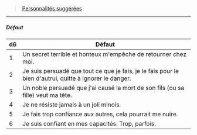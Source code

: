 ﻿---
!PersonalityDefectItem
Table: >+
  |d6|Défaut|

  |---|---|

  |1|Un secret terrible et honteux m'empêche de <!--br-->retourner chez moi.|

  |2|Je suis persuadé que tout ce que je fais, je le fais <!--br-->pour le bien d'autrui, quitte à ignorer le danger.|

  |3|Un noble persuadé que j'ai causé la mort de <!--br-->son fils (ou sa fille) veut ma tête.|

  |4|Je ne résiste jamais à un joli minois.|

  |5|Je fais trop confiance aux autres, cela pourrait <!--br-->me nuire.|

  |6|Je suis confiant en mes capacités. Trop, parfois.|

Id: background_villageois_hd.md#défaut
ParentLink: background_villageois_hd.md#personnalités-suggérées
Name: Défaut
ParentName: Personnalités suggérées
NameLevel: 5
Attributes:
  Name: Défaut
  Markdown: >+
    ##### <!--Name-->Défaut<!--/Name-->


    |d6|Défaut|

    |---|---|

    |1|Un secret terrible et honteux m'empêche de <!--br-->retourner chez moi.|

    |2|Je suis persuadé que tout ce que je fais, je le fais <!--br-->pour le bien d'autrui, quitte à ignorer le danger.|

    |3|Un noble persuadé que j'ai causé la mort de <!--br-->son fils (ou sa fille) veut ma tête.|

    |4|Je ne résiste jamais à un joli minois.|

    |5|Je fais trop confiance aux autres, cela pourrait <!--br-->me nuire.|

    |6|Je suis confiant en mes capacités. Trop, parfois.|

  Table: >+
    |d6|Défaut|

    |---|---|

    |1|Un secret terrible et honteux m'empêche de <!--br-->retourner chez moi.|

    |2|Je suis persuadé que tout ce que je fais, je le fais <!--br-->pour le bien d'autrui, quitte à ignorer le danger.|

    |3|Un noble persuadé que j'ai causé la mort de <!--br-->son fils (ou sa fille) veut ma tête.|

    |4|Je ne résiste jamais à un joli minois.|

    |5|Je fais trop confiance aux autres, cela pourrait <!--br-->me nuire.|

    |6|Je suis confiant en mes capacités. Trop, parfois.|

AttributesDictionary: >+
  Name: Défaut

  Markdown: >+

    ##### <!--Name-->Défaut<!--/Name-->





    |d6|Défaut|



    |---|---|



    |1|Un secret terrible et honteux m'empêche de <!--br-->retourner chez moi.|



    |2|Je suis persuadé que tout ce que je fais, je le fais <!--br-->pour le bien d'autrui, quitte à ignorer le danger.|



    |3|Un noble persuadé que j'ai causé la mort de <!--br-->son fils (ou sa fille) veut ma tête.|



    |4|Je ne résiste jamais à un joli minois.|



    |5|Je fais trop confiance aux autres, cela pourrait <!--br-->me nuire.|



    |6|Je suis confiant en mes capacités. Trop, parfois.|



  Table: >+

    |d6|Défaut|



    |---|---|



    |1|Un secret terrible et honteux m'empêche de <!--br-->retourner chez moi.|



    |2|Je suis persuadé que tout ce que je fais, je le fais <!--br-->pour le bien d'autrui, quitte à ignorer le danger.|



    |3|Un noble persuadé que j'ai causé la mort de <!--br-->son fils (ou sa fille) veut ma tête.|



    |4|Je ne résiste jamais à un joli minois.|



    |5|Je fais trop confiance aux autres, cela pourrait <!--br-->me nuire.|



    |6|Je suis confiant en mes capacités. Trop, parfois.|



---
> [Personnalités suggérées](hd_background_villageois_personnalites_suggerees.md)

---

##### Défaut

|d6|Défaut|
|---|---|
|1|Un secret terrible et honteux m'empêche de retourner chez moi.|
|2|Je suis persuadé que tout ce que je fais, je le fais pour le bien d'autrui, quitte à ignorer le danger.|
|3|Un noble persuadé que j'ai causé la mort de son fils (ou sa fille) veut ma tête.|
|4|Je ne résiste jamais à un joli minois.|
|5|Je fais trop confiance aux autres, cela pourrait me nuire.|
|6|Je suis confiant en mes capacités. Trop, parfois.|

